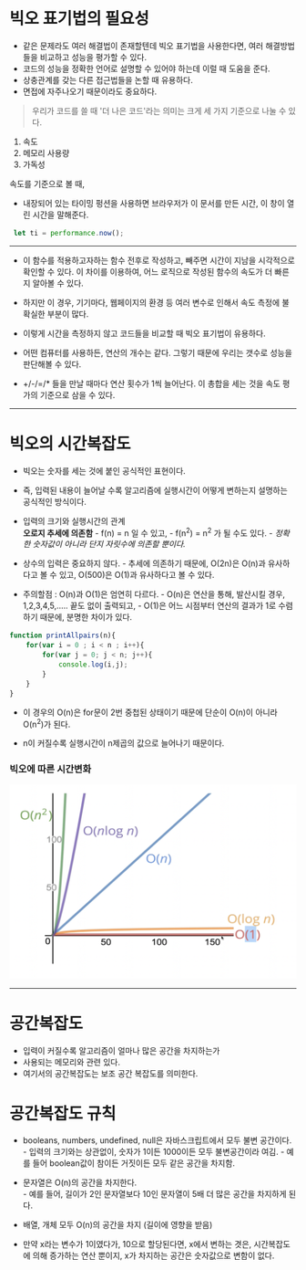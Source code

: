 # 빅오 표기법의 필요성 
  - 같은 문제라도 여러 해결법이 존재할텐데 빅오 표기법을 사용한다면, 여러 해결방법들을 비교하고 성능을 평가할 수 있다.
 - 코드의 성능을 정확한 언어로 설명할 수 있어야 하는데 이럴 때 도움을 준다.
 - 상충관계를 갖는 다른 접근법들을 논할 때 유용하다. 
 - 면접에 자주나오기 때문이라도 중요하다.
  
  
 >우리가 코드를 쓸 때 '더 나은 코드'라는 의미는 크게 세 가지 기준으로 나눌 수 있다. 
  
1. 속도
2. 메모리 사용량 
3. 가독성 
  
속도를 기준으로 볼 때,
 - 내장되어 있는 타이밍 펑션을 사용하면 브라우저가 이 문서를 만든 시간, 이 창이 열린 시간을 말해준다. 
   
 ```javascript
  let ti = performance.now();
 ```
   
 ---

 - 이 함수를 적용하고자하는 함수 전후로 작성하고, 빼주면 시간이 지남을 시각적으로 확인할 수 있다. 이 차이를 이용하여, 어느 로직으로 작성된 함수의 속도가 더 빠른지 알아볼 수 있다. 	

 - 하지만 이 경우, 기기마다, 웹페이지의 환경 등 여러 변수로 인해서 속도 측정에 불확실한 부분이 많다.   

 - 이렇게 시간을 측정하지 않고 코드들을 비교할 때 빅오 표기법이 유용하다.   

 - 어떤 컴퓨터를 사용하든, 연산의 개수는 같다. 그렇기 때문에 우리는 갯수로 성능을 판단해볼 수 있다.   

 - +/-/=/* 들을 만날 때마다 연산 횟수가 1씩 늘어난다. 이 총합을 세는 것을 속도 평가의 기준으로 삼을 수 있다.  

---

# 빅오의 시간복잡도
- 빅오는 숫자를 세는 것에 붙인 공식적인 표현이다. 
- 즉, 입력된 내용이 늘어날 수록 알고리즘에 실행시간이 어떻게 변하는지 설명하는 공식적인 방식이다.
- 입력의 크기와 실행시간의 관계  
  **오로지 추세에 의존함** 
        - f(n) = n 일 수 있고, 
        - f(n<sup>2</sup>) = n<sup>2</sup> 가 될 수도 있다.
        - _정확한 숫자값이 아니라 단지 자릿수에 의존할 뿐이다._   

- 상수의 입력은 중요하지 않다.
        - 추세에 의존하기 때문에, O(2n)은 O(n)과 유사하다고 볼 수 있고, O(500)은 O(1)과 유사하다고 볼 수 있다.

- 주의할점 : O(n)과 O(1)은 엄연히 다르다. 
        - O(n)은 연산을 통해, 발산시킬 경우, 1,2,3,4,5,..... 끝도 없이 출력되고,
        - O(1)은 어느 시점부터 연산의 결과가 1로 수렴하기 때문에, 분명한 차이가 있다.    

```javascript
function printAllpairs(n){
    for(var i = 0 ; i < n ; i++){
        for(var j = 0; j < n; j++){
            console.log(i,j);
        }
    }
}
```  
- 이 경우의 O(n)은 for문이 2번 중첩된 상태이기 때문에 단순이 O(n)이 아니라 O(n<sup>2</sup>)가 된다.  

- n이 커질수록 실행시간이 n제곱의 값으로 늘어나기 때문이다. 


### 빅오에 따른 시간변화
![빅오의 표현도](../../img/shot2.png)

---

# 공간복잡도
   
- 입력이 커질수록 알고리즘이 얼마나 많은 공간을 차지하는가
- 사용되는 메모리와 관련 있다.
- 여기서의 공간복잡도는 보조 공간 복잡도를 의미한다.

# 공간복잡도 규칙 
- booleans, numbers, undefined, null은 자바스크립트에서 모두 불변 공간이다.
        - 입력의 크기와는 상관없이, 숫자가 1이든 1000이든 모두 불변공간이라 여김.
        - 예를 들어 boolean값이 참이든 거짓이든 모두 같은 공간을 차지함.
- 문자열은 O(n)의 공간을 차지한다.  
        - 예를 들어, 길이가 2인 문자열보다 10인 문자열이 5배 더 많은 공간을 차지하게 된다.  
- 배열, 개체 모두 O(n)의 공간을 차지 (길이에 영향을 받음)
  
  
- 만약 x라는 변수가 1이였다가, 10으로 할당된다면, x에서 변하는 겻은, 시간복잡도에 의해 증가하는 연산 뿐이지, x가 차지하는 공간은 숫자값으로 변함이 없다.

